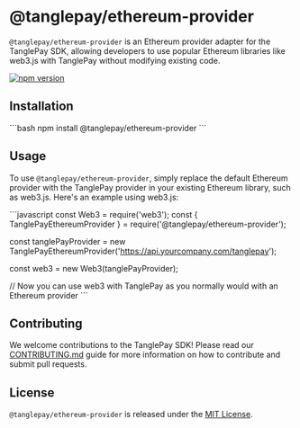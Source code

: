 # @tanglepay/ethereum-provider

`@tanglepay/ethereum-provider` is an Ethereum provider adapter for the TanglePay SDK, allowing developers to use popular Ethereum libraries like web3.js with TanglePay without modifying existing code.

[![npm version](https://badge.fury.io/js/%40tanglepay%2Fethereum-provider.svg)](https://www.npmjs.com/package/@tanglepay/ethereum-provider)

## Installation

\```bash
npm install @tanglepay/ethereum-provider
\```

## Usage

To use `@tanglepay/ethereum-provider`, simply replace the default Ethereum provider with the TanglePay provider in your existing Ethereum library, such as web3.js. Here's an example using web3.js:

\```javascript
const Web3 = require('web3');
const { TanglePayEthereumProvider } = require('@tanglepay/ethereum-provider');

const tanglePayProvider = new TanglePayEthereumProvider('https://api.yourcompany.com/tanglepay');

const web3 = new Web3(tanglePayProvider);

// Now you can use web3 with TanglePay as you normally would with an Ethereum provider
\```

## Contributing

We welcome contributions to the TanglePay SDK! Please read our [CONTRIBUTING.md](../CONTRIBUTING.md) guide for more information on how to contribute and submit pull requests.

## License

`@tanglepay/ethereum-provider` is released under the [MIT License](../LICENSE).

